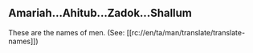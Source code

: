 ## Amariah...Ahitub...Zadok...Shallum ##

These are the names of men. (See: [[rc://en/ta/man/translate/translate-names]])